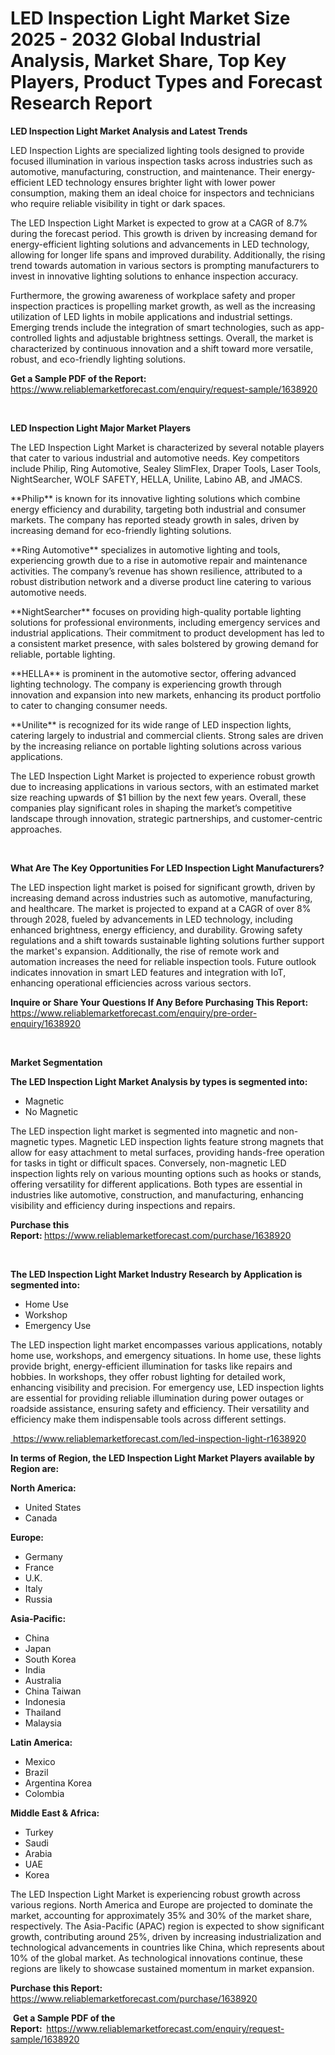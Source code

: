 <p><h1>LED Inspection Light Market Size 2025 - 2032 Global Industrial Analysis, Market Share, Top Key Players, Product Types and Forecast Research Report</h1></p><p><strong>LED Inspection Light Market Analysis and Latest Trends</strong></p>
<p><p>LED Inspection Lights are specialized lighting tools designed to provide focused illumination in various inspection tasks across industries such as automotive, manufacturing, construction, and maintenance. Their energy-efficient LED technology ensures brighter light with lower power consumption, making them an ideal choice for inspectors and technicians who require reliable visibility in tight or dark spaces.</p><p>The LED Inspection Light Market is expected to grow at a CAGR of 8.7% during the forecast period. This growth is driven by increasing demand for energy-efficient lighting solutions and advancements in LED technology, allowing for longer life spans and improved durability. Additionally, the rising trend towards automation in various sectors is prompting manufacturers to invest in innovative lighting solutions to enhance inspection accuracy.</p><p>Furthermore, the growing awareness of workplace safety and proper inspection practices is propelling market growth, as well as the increasing utilization of LED lights in mobile applications and industrial settings. Emerging trends include the integration of smart technologies, such as app-controlled lights and adjustable brightness settings. Overall, the market is characterized by continuous innovation and a shift toward more versatile, robust, and eco-friendly lighting solutions.</p></p>
<p><strong>Get a Sample PDF of the Report:&nbsp;</strong> <a href="https://www.reliablemarketforecast.com/enquiry/request-sample/1638920?utm_campaign=1169&utm_medium=2&utm_source=Github&utm_content=ia&utm_term=15042025&utm_id=led-inspection-light">https://www.reliablemarketforecast.com/enquiry/request-sample/1638920</a></p>
<p>&nbsp;</p>
<p><strong>LED Inspection Light Major Market Players</strong></p>
<p><p>The LED Inspection Light Market is characterized by several notable players that cater to various industrial and automotive needs. Key competitors include Philip, Ring Automotive, Sealey SlimFlex, Draper Tools, Laser Tools, NightSearcher, WOLF SAFETY, HELLA, Unilite, Labino AB, and JMACS.</p><p>**Philip** is known for its innovative lighting solutions which combine energy efficiency and durability, targeting both industrial and consumer markets. The company has reported steady growth in sales, driven by increasing demand for eco-friendly lighting solutions.</p><p>**Ring Automotive** specializes in automotive lighting and tools, experiencing growth due to a rise in automotive repair and maintenance activities. The company’s revenue has shown resilience, attributed to a robust distribution network and a diverse product line catering to various automotive needs.</p><p>**NightSearcher** focuses on providing high-quality portable lighting solutions for professional environments, including emergency services and industrial applications. Their commitment to product development has led to a consistent market presence, with sales bolstered by growing demand for reliable, portable lighting.</p><p>**HELLA** is prominent in the automotive sector, offering advanced lighting technology. The company is experiencing growth through innovation and expansion into new markets, enhancing its product portfolio to cater to changing consumer needs.</p><p>**Unilite** is recognized for its wide range of LED inspection lights, catering largely to industrial and commercial clients. Strong sales are driven by the increasing reliance on portable lighting solutions across various applications.</p><p>The LED Inspection Light Market is projected to experience robust growth due to increasing applications in various sectors, with an estimated market size reaching upwards of $1 billion by the next few years. Overall, these companies play significant roles in shaping the market’s competitive landscape through innovation, strategic partnerships, and customer-centric approaches.</p></p>
<p>&nbsp;</p>
<p><strong>What Are The Key Opportunities For LED Inspection Light Manufacturers?</strong></p>
<p><p>The LED inspection light market is poised for significant growth, driven by increasing demand across industries such as automotive, manufacturing, and healthcare. The market is projected to expand at a CAGR of over 8% through 2028, fueled by advancements in LED technology, including enhanced brightness, energy efficiency, and durability. Growing safety regulations and a shift towards sustainable lighting solutions further support the market's expansion. Additionally, the rise of remote work and automation increases the need for reliable inspection tools. Future outlook indicates innovation in smart LED features and integration with IoT, enhancing operational efficiencies across various sectors.</p></p>
<p><strong>Inquire or Share Your Questions If Any Before Purchasing This Report:</strong> <a href="https://www.reliablemarketforecast.com/enquiry/pre-order-enquiry/1638920?utm_campaign=1169&utm_medium=2&utm_source=Github&utm_content=ia&utm_term=15042025&utm_id=led-inspection-light">https://www.reliablemarketforecast.com/enquiry/pre-order-enquiry/1638920</a></p>
<p>&nbsp;</p>
<p><strong>Market Segmentation</strong></p>
<p><strong>The LED Inspection Light Market Analysis by types is segmented into:</strong></p>
<p><ul><li>Magnetic</li><li>No Magnetic</li></ul></p>
<p><p>The LED inspection light market is segmented into magnetic and non-magnetic types. Magnetic LED inspection lights feature strong magnets that allow for easy attachment to metal surfaces, providing hands-free operation for tasks in tight or difficult spaces. Conversely, non-magnetic LED inspection lights rely on various mounting options such as hooks or stands, offering versatility for different applications. Both types are essential in industries like automotive, construction, and manufacturing, enhancing visibility and efficiency during inspections and repairs.</p></p>
<p><strong>Purchase this Report:&nbsp;</strong><a href="https://www.reliablemarketforecast.com/purchase/1638920?utm_campaign=1169&utm_medium=2&utm_source=Github&utm_content=ia&utm_term=15042025&utm_id=led-inspection-light">https://www.reliablemarketforecast.com/purchase/1638920</a></p>
<p>&nbsp;</p>
<p><strong>The LED Inspection Light Market Industry Research by Application is segmented into:</strong></p>
<p><ul><li>Home Use</li><li>Workshop</li><li>Emergency Use</li></ul></p>
<p><p>The LED inspection light market encompasses various applications, notably home use, workshops, and emergency situations. In home use, these lights provide bright, energy-efficient illumination for tasks like repairs and hobbies. In workshops, they offer robust lighting for detailed work, enhancing visibility and precision. For emergency use, LED inspection lights are essential for providing reliable illumination during power outages or roadside assistance, ensuring safety and efficiency. Their versatility and efficiency make them indispensable tools across different settings.</p></p>
<p><a href="https://www.reliablemarketforecast.com/led-inspection-light-r1638920?utm_campaign=1169&utm_medium=2&utm_source=Github&utm_content=ia&utm_term=15042025&utm_id=led-inspection-light">&nbsp;https://www.reliablemarketforecast.com/led-inspection-light-r1638920</a></p>
<p><strong>In terms of Region, the LED Inspection Light Market Players available by Region are:</strong></p>
<p>
    <p> <strong> North America: </strong>
        <ul>
            <li>United States</li>
            <li>Canada</li>
        </ul>
        </p> 
    <p> <strong> Europe: </strong>
        <ul>
            <li>Germany</li>
            <li>France</li>
            <li>U.K.</li>
            <li>Italy</li>
            <li>Russia</li>
        </ul>
        </p> 
    <p> <strong> Asia-Pacific: </strong>
        <ul>
            <li>China</li>
            <li>Japan</li>
            <li>South Korea</li>
            <li>India</li>
            <li>Australia</li>
            <li>China Taiwan</li>
            <li>Indonesia</li>
            <li>Thailand</li>
            <li>Malaysia</li>
        </ul>
        </p> 
    <p> <strong> Latin America: </strong>
        <ul>
            <li>Mexico</li>
            <li>Brazil</li>
            <li>Argentina Korea</li>
            <li>Colombia</li>
        </ul>
        </p> 
    <p> <strong> Middle East & Africa: </strong>
        <ul>
            <li>Turkey</li>
            <li>Saudi</li>
            <li>Arabia</li>
            <li>UAE</li>
            <li>Korea</li>
        </ul>
    </p>
    </p>
<p><p>The LED Inspection Light Market is experiencing robust growth across various regions. North America and Europe are projected to dominate the market, accounting for approximately 35% and 30% of the market share, respectively. The Asia-Pacific (APAC) region is expected to show significant growth, contributing around 25%, driven by increasing industrialization and technological advancements in countries like China, which represents about 10% of the global market. As technological innovations continue, these regions are likely to showcase sustained momentum in market expansion.</p></p>
<p><strong>Purchase this Report: </strong><a href="https://www.reliablemarketforecast.com/purchase/1638920?utm_campaign=1169&utm_medium=2&utm_source=Github&utm_content=ia&utm_term=15042025&utm_id=led-inspection-light">https://www.reliablemarketforecast.com/purchase/1638920</a></p>
<p>&nbsp;<strong>Get a Sample PDF of the Report:&nbsp;&nbsp;</strong><a href="https://www.reliablemarketforecast.com/enquiry/request-sample/1638920?utm_campaign=1169&utm_medium=2&utm_source=Github&utm_content=ia&utm_term=15042025&utm_id=led-inspection-light">https://www.reliablemarketforecast.com/enquiry/request-sample/1638920</a></p>
<p><strong></strong></p>
<p><p></p><p></p><p></p></p>
